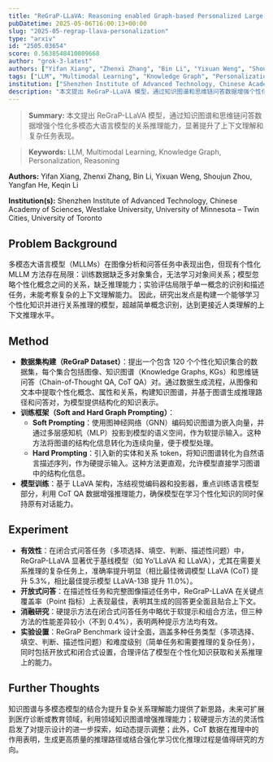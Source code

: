 ```yaml
---
title: "ReGraP-LLaVA: Reasoning enabled Graph-based Personalized Large Language and Vision Assistant"
pubDatetime: 2025-05-06T16:00:13+00:00
slug: "2025-05-regrap-llava-personalization"
type: "arxiv"
id: "2505.03654"
score: 0.5638548410809668
author: "grok-3-latest"
authors: ["Yifan Xiang", "Zhenxi Zhang", "Bin Li", "Yixuan Weng", "Shoujun Zhou", "Yangfan He", "Keqin Li"]
tags: ["LLM", "Multimodal Learning", "Knowledge Graph", "Personalization", "Reasoning"]
institution: ["Shenzhen Institute of Advanced Technology, Chinese Academy of Sciences", "Westlake University", "University of Minnesota – Twin Cities", "University of Toronto"]
description: "本文提出 ReGraP-LLaVA 模型，通过知识图谱和思维链问答数据增强个性化多模态大语言模型的关系推理能力，显著提升了上下文理解和复杂任务表现。"
---
```


> **Summary:** 本文提出 ReGraP-LLaVA 模型，通过知识图谱和思维链问答数据增强个性化多模态大语言模型的关系推理能力，显著提升了上下文理解和复杂任务表现。 

> **Keywords:** LLM, Multimodal Learning, Knowledge Graph, Personalization, Reasoning

**Authors:** Yifan Xiang, Zhenxi Zhang, Bin Li, Yixuan Weng, Shoujun Zhou, Yangfan He, Keqin Li

**Institution(s):** Shenzhen Institute of Advanced Technology, Chinese Academy of Sciences, Westlake University, University of Minnesota – Twin Cities, University of Toronto


## Problem Background

多模态大语言模型（MLLMs）在图像分析和问答任务中表现出色，但现有个性化 MLLM 方法存在局限：训练数据缺乏多对象集合，无法学习对象间关系；模型忽略个性化概念之间的关系，缺乏推理能力；实验评估局限于单一概念的识别和描述任务，未能考察复杂的上下文理解能力。
因此，研究出发点是构建一个能够学习个性化知识并进行关系推理的模型，超越简单概念识别，达到更接近人类理解的上下文推理水平。

## Method

* **数据集构建（ReGraP Dataset）**：提出一个包含 120 个个性化知识集合的数据集，每个集合包括图像、知识图谱（Knowledge Graphs, KGs）和思维链问答（Chain-of-Thought QA, CoT QA）对。通过数据生成流程，从图像和文本中提取个性化概念、属性和关系，构建知识图谱，并基于图谱生成推理路径和问答对，为模型提供结构化的知识表示。
* **训练框架（Soft and Hard Graph Prompting）**：
  * **Soft Prompting**：使用图神经网络（GNN）编码知识图谱为嵌入向量，并通过多层感知机（MLP）投影到模型的语义空间，作为软提示输入。这种方法将图谱的结构化信息转化为连续向量，便于模型处理。
  * **Hard Prompting**：引入新的实体和关系 token，将知识图谱转化为自然语言描述序列，作为硬提示输入。这种方法更直观，允许模型直接学习图谱中的结构化信息。
* **模型训练**：基于 LLaVA 架构，冻结视觉编码器和投影器，重点训练语言模型部分，利用 CoT QA 数据增强推理能力，确保模型在学习个性化知识的同时保持原有对话能力。

## Experiment

* **有效性**：在闭合式问答任务（多项选择、填空、判断、描述性问题）中，ReGraP-LLaVA 显著优于基线模型（如 Yo’LLaVA 和 LLaVA），尤其在需要关系推理的复杂任务上，准确率提升明显（相比最佳微调模型 LLaVA (CoT) 提升 5.3%，相比最佳提示模型 LLaVA-13B 提升 11.0%）。
* **开放式问答**：在描述性任务和完整图像描述任务中，ReGraP-LLaVA 在关键点覆盖率（Point 指标）上表现最佳，表明其生成的回答更全面且贴合上下文。
* **消融研究**：硬提示方法在闭合式问答任务中略优于软提示和组合方法，但三种方法的性能差异较小（不到 0.4%），表明两种提示方法均有效。
* **实验设置**：ReGraP Benchmark 设计全面，涵盖多种任务类型（多项选择、填空、判断、描述性问题）和难度级别（简单任务和需要推理的复杂任务），同时包括开放式和闭合式设置，合理评估了模型在个性化知识获取和关系推理上的能力。

## Further Thoughts

知识图谱与多模态模型的结合为提升复杂关系理解能力提供了新思路，未来可扩展到医疗诊断或教育领域，利用领域知识图谱增强推理能力；软硬提示方法的灵活性启发了对提示设计的进一步探索，如动态提示调整；此外，CoT 数据在推理中的作用表明，生成更高质量的推理路径或结合强化学习优化推理过程是值得研究的方向。